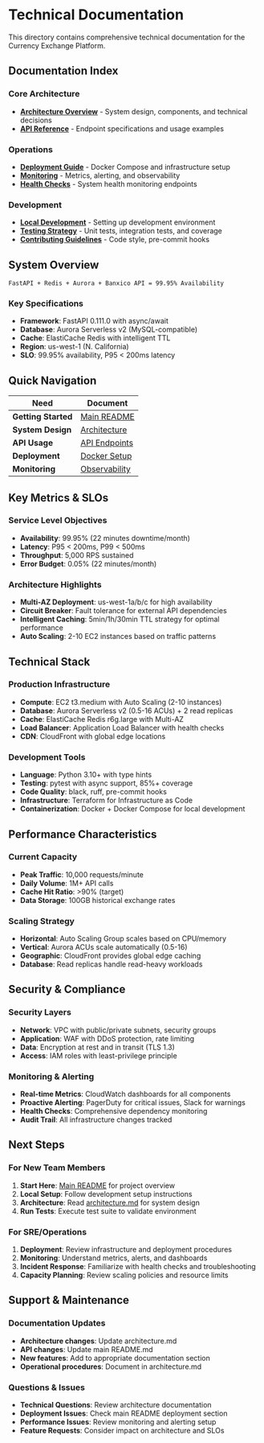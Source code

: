 # Technical Documentation

This directory contains comprehensive technical documentation for the Currency Exchange Platform.

## Documentation Index

### Core Architecture
- **[Architecture Overview](./architecture.md)** - System design, components, and technical decisions
- **[API Reference](../README.md#api-endpoints)** - Endpoint specifications and usage examples

### Operations
- **[Deployment Guide](../README.md#deployment)** - Docker Compose and infrastructure setup
- **[Monitoring](./architecture.md#monitoring)** - Metrics, alerting, and observability
- **[Health Checks](./architecture.md#monitoring)** - System health monitoring endpoints

### Development
- **[Local Development](../README.md#development)** - Setting up development environment
- **[Testing Strategy](../README.md#testing)** - Unit tests, integration tests, and coverage
- **[Contributing Guidelines](../README.md#development)** - Code style, pre-commit hooks

## System Overview

```
FastAPI + Redis + Aurora + Banxico API = 99.95% Availability
```

### Key Specifications
- **Framework**: FastAPI 0.111.0 with async/await
- **Database**: Aurora Serverless v2 (MySQL-compatible)
- **Cache**: ElastiCache Redis with intelligent TTL
- **Region**: us-west-1 (N. California)
- **SLO**: 99.95% availability, P95 < 200ms latency

## Quick Navigation

| Need | Document |
|------|----------|
| **Getting Started** | [Main README](../README.md) |
| **System Design** | [Architecture](./architecture.md) |
| **API Usage** | [API Endpoints](../README.md#api-endpoints) |
| **Deployment** | [Docker Setup](../README.md#deployment) |
| **Monitoring** | [Observability](./architecture.md#monitoring) |

## Key Metrics & SLOs

### Service Level Objectives
- **Availability**: 99.95% (22 minutes downtime/month)
- **Latency**: P95 < 200ms, P99 < 500ms
- **Throughput**: 5,000 RPS sustained
- **Error Budget**: 0.05% (22 minutes/month)

### Architecture Highlights
- **Multi-AZ Deployment**: us-west-1a/b/c for high availability
- **Circuit Breaker**: Fault tolerance for external API dependencies
- **Intelligent Caching**: 5min/1h/30min TTL strategy for optimal performance
- **Auto Scaling**: 2-10 EC2 instances based on traffic patterns

## Technical Stack

### Production Infrastructure
- **Compute**: EC2 t3.medium with Auto Scaling (2-10 instances)
- **Database**: Aurora Serverless v2 (0.5-16 ACUs) + 2 read replicas
- **Cache**: ElastiCache Redis r6g.large with Multi-AZ
- **Load Balancer**: Application Load Balancer with health checks
- **CDN**: CloudFront with global edge locations

### Development Tools
- **Language**: Python 3.10+ with type hints
- **Testing**: pytest with async support, 85%+ coverage
- **Code Quality**: black, ruff, pre-commit hooks
- **Infrastructure**: Terraform for Infrastructure as Code
- **Containerization**: Docker + Docker Compose for local development

## Performance Characteristics

### Current Capacity
- **Peak Traffic**: 10,000 requests/minute
- **Daily Volume**: 1M+ API calls
- **Cache Hit Ratio**: >90% (target)
- **Data Storage**: 100GB historical exchange rates

### Scaling Strategy
- **Horizontal**: Auto Scaling Group scales based on CPU/memory
- **Vertical**: Aurora ACUs scale automatically (0.5-16)
- **Geographic**: CloudFront provides global edge caching
- **Database**: Read replicas handle read-heavy workloads

## Security & Compliance

### Security Layers
- **Network**: VPC with public/private subnets, security groups
- **Application**: WAF with DDoS protection, rate limiting
- **Data**: Encryption at rest and in transit (TLS 1.3)
- **Access**: IAM roles with least-privilege principle

### Monitoring & Alerting
- **Real-time Metrics**: CloudWatch dashboards for all components
- **Proactive Alerting**: PagerDuty for critical issues, Slack for warnings
- **Health Checks**: Comprehensive dependency monitoring
- **Audit Trail**: All infrastructure changes tracked

## Next Steps

### For New Team Members
1. **Start Here**: [Main README](../README.md) for project overview
2. **Local Setup**: Follow development setup instructions
3. **Architecture**: Read [architecture.md](./architecture.md) for system design
4. **Run Tests**: Execute test suite to validate environment

### For SRE/Operations
1. **Deployment**: Review infrastructure and deployment procedures
2. **Monitoring**: Understand metrics, alerts, and dashboards
3. **Incident Response**: Familiarize with health checks and troubleshooting
4. **Capacity Planning**: Review scaling policies and resource limits

## Support & Maintenance

### Documentation Updates
- **Architecture changes**: Update architecture.md
- **API changes**: Update main README.md
- **New features**: Add to appropriate documentation section
- **Operational procedures**: Document in architecture.md

### Questions & Issues
- **Technical Questions**: Review architecture documentation
- **Deployment Issues**: Check main README deployment section
- **Performance Issues**: Review monitoring and alerting setup
- **Feature Requests**: Consider impact on architecture and SLOs

